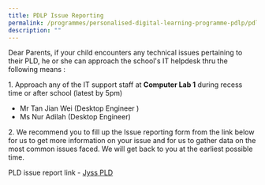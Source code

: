 ```yaml
---
title: PDLP Issue Reporting
permalink: /programmes/personalised-digital-learning-programme-pdlp/pdlp-issue-reporting/
description: ""
---
```

<p>Dear Parents, if your child encounters any technical issues pertaining to their PLD, he or she can approach the school's IT helpdesk thru the following means :</p>
<p>1. Approach any of the IT support staff at&nbsp;<strong>Computer Lab 1</strong>&nbsp;during recess time or after school (latest by 5pm)</p>
<ul>
<li>Mr Tan Jian Wei (Desktop Engineer )</li>
<li>Ms Nur Adilah (Desktop Engineer)</li>
</ul>
<p>2. We recommend you to fill up the Issue reporting form from the link below for us to get more information on your issue and for us to gather data on the most common issues faced. We will get back to you at the earliest possible time.</p>
<p>PLD issue report link&nbsp;-&nbsp;<a rel="noopener" href="https://go.gov.sg/jyss-pld">Jyss&nbsp;PLD</a></p>